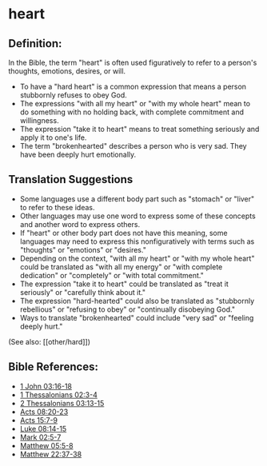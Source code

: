 # heart #

## Definition: ##

In the Bible, the term "heart" is often used figuratively to refer to a person's thoughts, emotions, desires, or will.

* To have a "hard heart" is a common expression that means a person stubbornly refuses to obey God.
* The expressions "with all my heart" or "with my whole heart" mean to do something with no holding back, with complete commitment and willingness.
* The expression "take it to heart" means to treat something seriously and apply it to one's life.
* The term "brokenhearted" describes a person who is very sad. They have been deeply hurt emotionally.

## Translation Suggestions ##

* Some languages use a different body part such as "stomach" or "liver" to refer to these ideas.
* Other languages may use one word to express some of these concepts and another word to express others.
* If "heart" or other body part does not have this meaning, some languages may need to express this nonfiguratively with terms such as "thoughts" or "emotions" or "desires."
* Depending on the context, "with all my heart" or "with my whole heart" could be translated as "with all my energy" or "with complete dedication" or "completely" or "with total commitment."
* The expression "take it to heart" could be translated as "treat it seriously" or "carefully think about it."
* The expression "hard-hearted" could also be translated as "stubbornly rebellious" or "refusing to obey" or "continually disobeying God."
* Ways to translate "brokenhearted" could include "very sad" or "feeling deeply hurt."

(See also: [[other/hard]])

## Bible References: ##

* [1 John 03:16-18](en/tn/1jn/help/03/16)
* [1 Thessalonians 02:3-4](en/tn/1th/help/02/03)
* [2 Thessalonians 03:13-15](en/tn/2th/help/03/13)
* [Acts 08:20-23](en/tn/act/help/08/20)
* [Acts 15:7-9](en/tn/act/help/15/07)
* [Luke 08:14-15](en/tn/luk/help/08/14)
* [Mark 02:5-7](en/tn/mrk/help/02/05)
* [Matthew 05:5-8](en/tn/mat/help/05/05)
* [Matthew 22:37-38](en/tn/mat/help/22/37)
